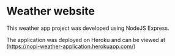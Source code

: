 # Weather website

This weather app project was developed using NodeJS Express. 

The application was deployed on Heroku and can be viewed at (https://nopi-weather-application.herokuapp.com/)